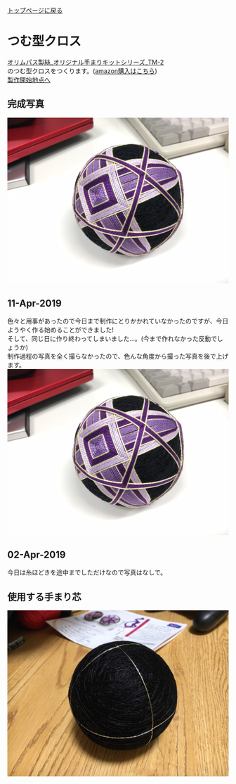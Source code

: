 [トップページに戻る](https://github.com/Masaki-Okuyama/Temari-craft/blob/master/README.md#temari-craft)

# つむ型クロス
[オリムパス製絲_オリジナル手まりキットシリーズ_TM-2](https://www.olympus-thread.com/lineup/handicraftkit/threadball/threadballkit/4971451625028.html/)  
のつむ型クロスをつくります。([amazon購入はこちら](https://www.amazon.co.jp/%E3%82%AA%E3%83%AA%E3%83%A0%E3%83%91%E3%82%B9%E8%A3%BD%E7%B5%B2-Olympus-Thred-TM-2-%E3%81%A4%E3%82%80%E5%9E%8B%E3%82%AF%E3%83%AD%E3%82%B9%E3%83%BB%E5%85%AB%E9%87%8D%E8%8F%8A/dp/B002KLLSW6/ref=pd_sbs_0_3/355-9478941-9994110?_encoding=UTF8&pd_rd_i=B002KLLSW6&pd_rd_r=5535e8c8-5533-11e9-b1ec-4195d1721e5d&pd_rd_w=uzkh7&pd_rd_wg=F1IT5&pf_rd_p=ad2ea29d-ea11-483c-9db2-6b5875bb9b73&pf_rd_r=4JDA06A1M78WRNVJTRPK&psc=1&refRID=4JDA06A1M78WRNVJTRPK))  
[製作開始地点へ](https://github.com/Masaki-Okuyama/Temari-craft/blob/master/Temari-diary/5th-temari-craft.md#%E4%BD%BF%E7%94%A8%E3%81%99%E3%82%8B%E6%89%8B%E3%81%BE%E3%82%8A%E8%8A%AF)  

## 完成写真  
![5th_after](https://github.com/Masaki-Okuyama/Temari-craft/blob/images/5th_after.jpg)

## 11-Apr-2019
色々と用事があったので今日まで制作にとりかかれていなかったのですが、今日ようやく作る始めることができました!  
そして、同じ日に作り終わってしまいました...。(今まで作れなかった反動でしょうか)  
制作過程の写真を全く撮らなかったので、色んな角度から撮った写真を後で上げます。
![20190411](https://github.com/Masaki-Okuyama/Temari-craft/blob/images/5th_after.jpg)

## 02-Apr-2019
今日は糸ほどきを途中までしただけなので写真はなしで。  

## 使用する手まり芯
![4th_before](https://github.com/Masaki-Okuyama/Temari-craft/blob/images/5th_before.jpg)
